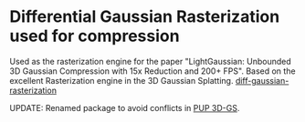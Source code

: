 # Differential Gaussian Rasterization used for compression

Used as the rasterization engine for the paper "LightGaussian: Unbounded 3D Gaussian Compression with 15x Reduction and 200+ FPS". 
Based on the excellent Rasterization engine in the 3D Gaussian Splatting. [diff-gaussian-rasterization](https://github.com/graphdeco-inria/diff-gaussian-rasterization) 

UPDATE: Renamed package to avoid conflicts in [PUP 3D-GS](https://github.com/j-alex-hanson/gaussian-splatting-pup). 


